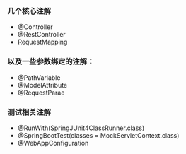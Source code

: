 ### 几个核心注解
* @Controller
* @RestController
* RequestMapping

### 以及一些参数绑定的注解：
* @PathVariable
* @ModelAttribute
* @RequestParae

### 测试相关注解
* @RunWith(SpringJUnit4ClassRunner.class)
* @SpringBootTest(classes = MockServletContext.class)
* @WebAppConfiguration